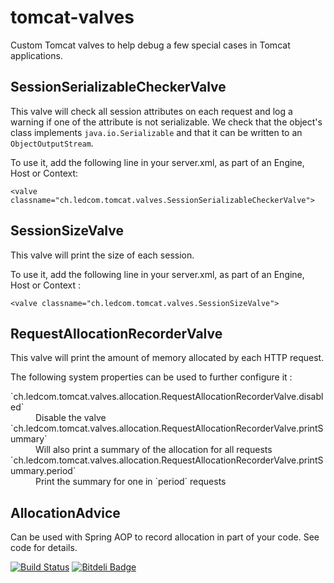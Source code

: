 tomcat-valves
=============

Custom Tomcat valves to help debug a few special cases in Tomcat applications.

SessionSerializableCheckerValve
-------------------------------
This valve will check all session attributes on each request and log a warning
if one of the attribute is not serializable. We check that the object's class
implements `java.io.Serializable` and that it can be written to an
`ObjectOutputStream`.

To use it, add the following line in your server.xml, as part of an Engine,
Host or Context:

    <valve classname="ch.ledcom.tomcat.valves.SessionSerializableCheckerValve">

SessionSizeValve
----------------
This valve will print the size of each session.

To use it, add the following line in your server.xml, as part of an Engine,
Host or Context :

    <valve classname="ch.ledcom.tomcat.valves.SessionSizeValve">

RequestAllocationRecorderValve
------------------------------
This valve will print the amount of memory allocated by each HTTP request.

The following system properties can be used to further configure it :

<dl>
  <dt>`ch.ledcom.tomcat.valves.allocation.RequestAllocationRecorderValve.disabled`</dt>
  <dd>Disable the valve</dd>
  <dt>`ch.ledcom.tomcat.valves.allocation.RequestAllocationRecorderValve.printSummary`</dt>
  <dd>Will also print a summary of the allocation for all requests</dd>
  <dt>`ch.ledcom.tomcat.valves.allocation.RequestAllocationRecorderValve.printSummary.period`</dt>
  <dd>Print the summary for one in `period` requests</dd>
</dl>

AllocationAdvice
----------------
Can be used with Spring AOP to record allocation in part of your code. See code for details.

[![Build Status](https://travis-ci.org/gehel/tomcat-valves.svg)](https://travis-ci.org/gehel/tomcat-valves)
[![Bitdeli Badge](https://d2weczhvl823v0.cloudfront.net/gehel/tomcat-valves/trend.png)](https://bitdeli.com/free "Bitdeli Badge")
